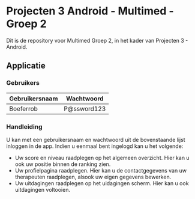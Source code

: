 # Projecten 3 Android - Multimed - Groep 2

Dit is de repository voor Multimed Groep 2, in het kader van Projecten 3 - Android.

## Applicatie

### Gebruikers

Gebruikersnaam | Wachtwoord
-------------- | ----------
Boeferrob | P@ssword123

### Handleiding

U kan met een gebruikersnaam en wachtwoord uit de bovenstaande lijst inloggen in de app.
Indien u eenmaal bent ingelogd kan u het volgende:

* Uw score en niveau raadplegen op het algemeen overzicht. Hier kan u ook uw positie binnen de ranking zien.
* Uw profielpagina raadplegen. Hier kan u de contactgegevens van uw therapeuten raadplegen, alsook uw eigen gegevens bewerken.
* Uw uitdagingen raadplegen op het uidagingen scherm. Hier kan u ook uitdagingen voltooien.